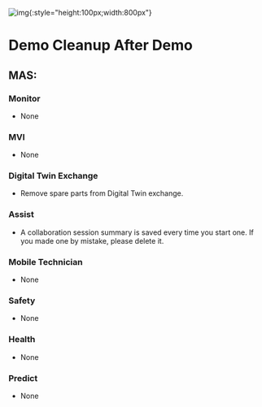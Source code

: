 ![img](/img/mas_8.6/banner.png){:style="height:100px;width:800px"}

# Demo Cleanup After Demo 

 

## MAS:  


 

### Monitor 

 

- None 

 

### MVI 

 

- None 

 

### Digital Twin Exchange 

 

- Remove spare parts from Digital Twin exchange. 

 
### Assist 

 

- A collaboration session summary is saved every time you start one. If you made one by mistake, please delete it. 

 
### Mobile Technician 

 

- None 


### Safety


- None 


### Health

- None 


### Predict

- None 